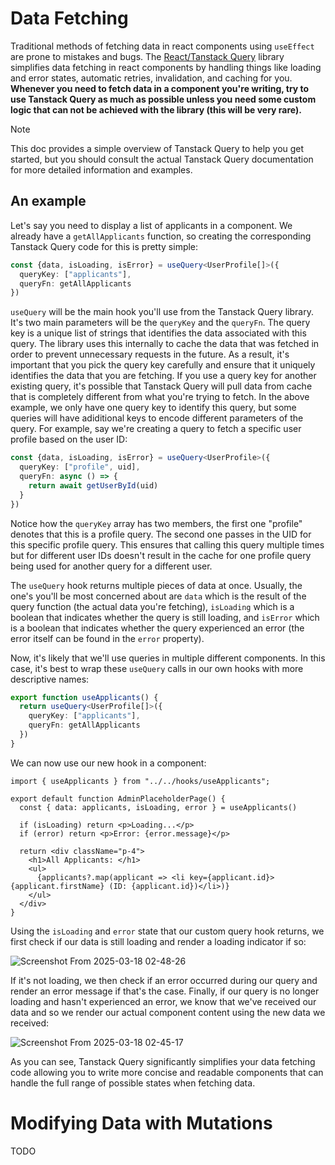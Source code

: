 # Data Fetching

Traditional methods of fetching data in react components using `useEffect` are prone to mistakes and bugs. 
The [React/Tanstack Query](https://tanstack.com/query/latest) library simplifies data fetching in react
components by handling things like loading and error states, automatic retries, invalidation, and caching
for you. **Whenever you need to fetch data in a component you're writing, try to use Tanstack Query as much
as possible unless you need some custom logic that can not be achieved with the library (this will be very
rare).**

> [!Note]
> This doc provides a simple overview of Tanstack Query to help you get started, but you should consult
the actual Tanstack Query documentation for more detailed information and examples.

## An example

Let's say you need to display a list of applicants in a component. We already have a `getAllApplicants` function,
so creating the corresponding Tanstack Query code for this is pretty simple:

```typescript
const {data, isLoading, isError} = useQuery<UserProfile[]>({
  queryKey: ["applicants"],
  queryFn: getAllApplicants
})
```

`useQuery` will be the main hook you'll use from the Tanstack Query library. It's two main parameters will be the
`queryKey` and the `queryFn`. The query key is a unique list of strings that identifies the data associated with this
query. The library uses this internally to cache the data that was fetched in order to prevent unnecessary requests
in the future. As a result, it's important that you pick the query key carefully and ensure that it uniquely identifies
the data that you are fetching. If you use a query key for another existing query, it's possible that Tanstack Query will
pull data from cache that is completely different from what you're trying to fetch. In the above example, we only have one
query key to identify this query, but some queries will have adiditional keys to encode different parameters of the query.
For example, say we're creating a query to fetch a specific user profile based on the user ID:

```typescript
const {data, isLoading, isError} = useQuery<UserProfile>({
  queryKey: ["profile", uid],
  queryFn: async () => {
    return await getUserById(uid)
  }
})
```

Notice how the `queryKey` array has two members, the first one "profile" denotes that this is a profile query. The second one
passes in the UID for this specific profile query. This ensures that calling this query multiple times but for different user IDs
doesn't result in the cache for one profile query being used for another query for a different user.

The `useQuery` hook returns multiple pieces of data at once. Usually, the one's you'll be most concerned about are `data` which is
the result of the query function (the actual data you're fetching), `isLoading` which is a boolean that indicates whether the query
is still loading, and `isError` which is a boolean that indicates whether the query experienced an error (the error itself can be 
found in the `error` property). 

Now, it's likely that we'll use queries in multiple different components. In this case, it's best to wrap these `useQuery` calls
in our own hooks with more descriptive names:

```ts
export function useApplicants() {
  return useQuery<UserProfile[]>({
    queryKey: ["applicants"],
    queryFn: getAllApplicants
  })
}
```

We can now use our new hook in a component:

```tsx
import { useApplicants } from "../../hooks/useApplicants";

export default function AdminPlaceholderPage() {
  const { data: applicants, isLoading, error } = useApplicants()

  if (isLoading) return <p>Loading...</p>
  if (error) return <p>Error: {error.message}</p>

  return <div className="p-4">
    <h1>All Applicants: </h1>
    <ul>
      {applicants?.map(applicant => <li key={applicant.id}>{applicant.firstName} (ID: {applicant.id})</li>)}
    </ul>
  </div>
}
```

Using the `isLoading` and `error` state that our custom query hook returns, we first check if
our data is still loading and render a loading indicator if so:

![Screenshot From 2025-03-18 02-48-26](https://github.com/user-attachments/assets/e1e6284f-eba1-42e1-8442-e1a11d1b8a31)

If it's not loading, we then check if an error occurred during our query and render an error message if that's the case.
Finally, if our query is no longer loading and hasn't experienced an error, we know that we've received our data and so we render
our actual component content using the new data we received:

![Screenshot From 2025-03-18 02-45-17](https://github.com/user-attachments/assets/2d69198d-6e4c-4e49-99bb-c31d9daf7415)

As you can see, Tanstack Query significantly simplifies your data fetching code allowing you to write more concise and 
readable components that can handle the full range of possible states when fetching data.

# Modifying Data with Mutations

TODO
